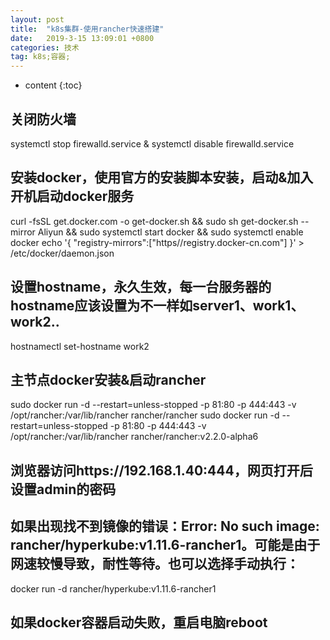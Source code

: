 ```yaml
---
layout: post
title:  "k8s集群-使用rancher快速搭建"
date:   2019-3-15 13:09:01 +0800
categories: 技术
tag: k8s;容器;
---
```


* content
{:toc}


## 关闭防火墙
systemctl stop firewalld.service & systemctl disable firewalld.service
## 安装docker，使用官方的安装脚本安装，启动&加入开机启动docker服务
curl -fsSL get.docker.com -o get-docker.sh && sudo sh get-docker.sh --mirror Aliyun && sudo systemctl start docker && sudo systemctl enable docker
echo '{
"registry-mirrors":["https//registry.docker-cn.com"]
}' > /etc/docker/daemon.json
## 设置hostname，永久生效，每一台服务器的hostname应该设置为不一样如server1、work1、work2..
hostnamectl set-hostname work2

## 主节点docker安装&启动rancher
sudo docker run -d --restart=unless-stopped -p 81:80 -p 444:443 -v /opt/rancher:/var/lib/rancher rancher/rancher
sudo docker run -d --restart=unless-stopped -p 81:80 -p 444:443 -v /opt/rancher:/var/lib/rancher rancher/rancher:v2.2.0-alpha6
## 浏览器访问https://192.168.1.40:444，网页打开后设置admin的密码

## 如果出现找不到镜像的错误：Error: No such image: rancher/hyperkube:v1.11.6-rancher1。可能是由于网速较慢导致，耐性等待。也可以选择手动执行：
docker run -d rancher/hyperkube:v1.11.6-rancher1

## 如果docker容器启动失败，重启电脑reboot

